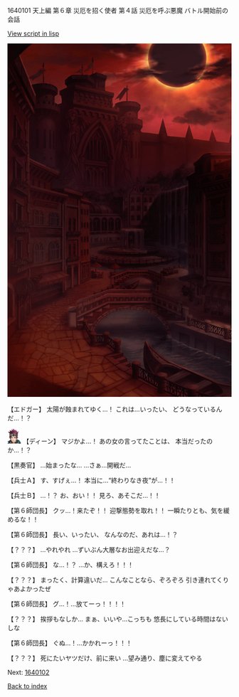 1640101 天上編 第６章 災厄を招く使者 第４話 災厄を呼ぶ悪魔 バトル開始前の会話

[View script in lisp](../scripts/1640101.txt)

![006_town_AnnularEclipse.png](../images/backgrounds/006_town_AnnularEclipse.png)

【エドガー】
太陽が蝕まれてゆく…！
これは…いったい、
どうなっているんだ…！？

<img src="../images/units/6.png" alt="6.png" height="34"/>
【ディーン】
マジかよ…！
あの女の言ってたことは、
本当だったのか…！？

【黒奏官】
…始まったな…
…さぁ…開戦だ…

【兵士Ａ】
す、すげぇ…！
本当に…“終わりなき夜”が…！！

【兵士Ｂ】
…！？
お、おい！！
見ろ、あそこだ…！！

【第６師団長】
クッ…！来たぞ！！
迎撃態勢を取れ！！
一瞬たりとも、気を緩めるな！！

【第６師団長】
長い、いったい、
なんなのだ、あれは…！？

【？？？】
…やれやれ
…ずいぶん大層なお出迎えだな…？

【第６師団長】
な…！？
…か、構えろ！！！

【？？？】
まったく、計算違いだ…
こんなことなら、ぞろぞろ
引き連れてくりゃあよかったぜ

【第６師団長】
グ…！…放てーっ！！！！

【？？？】
挨拶もなしか…
まぁ、いいや…こっちも
悠長にしている時間はないしな

【第６師団長】
ぐぬ…！…かかれーっ！！！

【？？？】
死にたいヤツだけ、前に来い
…望み通り、塵に変えてやる


Next: [1640102](1640102.md)

[Back to index](index.md)
